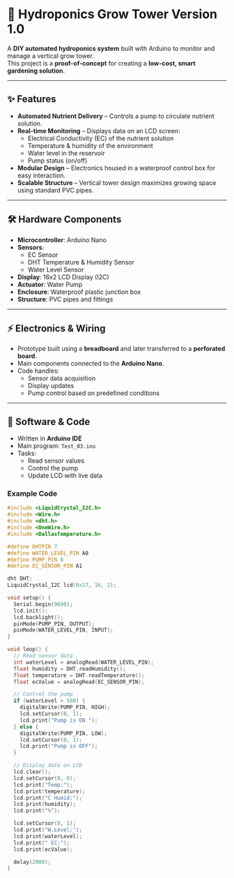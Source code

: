 # 🌱 Hydroponics Grow Tower Version 1.0

A **DIY automated hydroponics system** built with Arduino to monitor and manage a vertical grow tower.  
This project is a **proof-of-concept** for creating a **low-cost, smart gardening solution**.

---

## ✨ Features

- **Automated Nutrient Delivery** – Controls a pump to circulate nutrient solution.  
- **Real-time Monitoring** – Displays data on an LCD screen:
  - Electrical Conductivity (EC) of the nutrient solution  
  - Temperature & humidity of the environment  
  - Water level in the reservoir  
  - Pump status (on/off)  
- **Modular Design** – Electronics housed in a waterproof control box for easy interaction.  
- **Scalable Structure** – Vertical tower design maximizes growing space using standard PVC pipes.  

---

## 🛠️ Hardware Components

- **Microcontroller**: Arduino Nano  
- **Sensors**:  
  - EC Sensor  
  - DHT Temperature & Humidity Sensor  
  - Water Level Sensor  
- **Display**: 16x2 LCD Display (I2C)  
- **Actuator**: Water Pump  
- **Enclosure**: Waterproof plastic junction box  
- **Structure**: PVC pipes and fittings  

---

## ⚡ Electronics & Wiring

- Prototype built using a **breadboard** and later transferred to a **perforated board**.  
- Main components connected to the **Arduino Nano**.  
- Code handles:  
  - Sensor data acquisition  
  - Display updates  
  - Pump control based on predefined conditions  

---

## 💾 Software & Code

- Written in **Arduino IDE**  
- Main program: `Test_03.ino`  
- Tasks:  
  - Read sensor values  
  - Control the pump  
  - Update LCD with live data  

### Example Code
```cpp
#include <LiquidCrystal_I2C.h>
#include <Wire.h>
#include <dht.h>
#include <OneWire.h>
#include <DallasTemperature.h>

#define DHTPIN 7
#define WATER_LEVEL_PIN A0
#define PUMP_PIN 8
#define EC_SENSOR_PIN A1

dht DHT;
LiquidCrystal_I2C lcd(0x27, 16, 2);

void setup() {
  Serial.begin(9600);
  lcd.init();
  lcd.backlight();
  pinMode(PUMP_PIN, OUTPUT);
  pinMode(WATER_LEVEL_PIN, INPUT);
}

void loop() {
  // Read sensor data
  int waterLevel = analogRead(WATER_LEVEL_PIN);
  float humidity = DHT.readHumidity();
  float temperature = DHT.readTemperature();
  float ecValue = analogRead(EC_SENSOR_PIN);

  // Control the pump
  if (waterLevel > 500) {
    digitalWrite(PUMP_PIN, HIGH);
    lcd.setCursor(0, 1);
    lcd.print("Pump is ON ");
  } else {
    digitalWrite(PUMP_PIN, LOW);
    lcd.setCursor(0, 1);
    lcd.print("Pump is OFF");
  }

  // Display data on LCD
  lcd.clear();
  lcd.setCursor(0, 0);
  lcd.print("Temp:");
  lcd.print(temperature);
  lcd.print("C Humid:");
  lcd.print(humidity);
  lcd.print("%");

  lcd.setCursor(0, 1);
  lcd.print("W.Level:");
  lcd.print(waterLevel);
  lcd.print(" EC:");
  lcd.print(ecValue);

  delay(2000);
}




